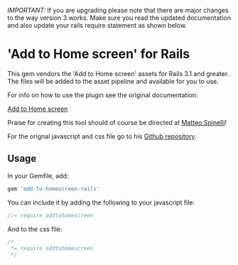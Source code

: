 *IMPORTANT:* If you are upgrading please note that there are major changes to the way version 3 works. Make sure you read the updated documentation and also update your rails require statement as shown below.

# 'Add to Home screen' for Rails

This gem vendors the 'Add to Home screen' assets for Rails 3.1 and greater.
The files will be added to the asset pipeline and available for you to use.

For info on how to use the plugin see the original documentation:

[Add to Home screen](http://cubiq.org/add-to-home-screen)

Praise for creating this tool should of course be directed at [Matteo Spinelli](http://cubiq.org/)!

For the orignal javascript and css file go to his [Github repository](https://github.com/cubiq/add-to-homescreen).

## Usage

In your Gemfile, add:

```ruby
gem 'add-to-homescreen-rails'
```

You can include it by adding the following to your javascript file:

```javascript
//= require addtohomescreen
```

And to the css file:

```css
/*
 *= require addtohomescreen
 */
```
